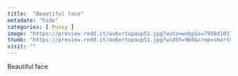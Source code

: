```yaml
---
title:  "Beautiful face"
metadate: "hide"
categories: [ Pussy ]
image: "https://preview.redd.it/au6xrtupaup51.jpg?auto=webp&s=7956d103760c063858215c1b08c81ac30b579de2"
thumb: "https://preview.redd.it/au6xrtupaup51.jpg?width=960&crop=smart&auto=webp&s=797d422e77ff657b646e07865cd5d1e492d6fda9"
visit: ""
---
```

Beautiful face
